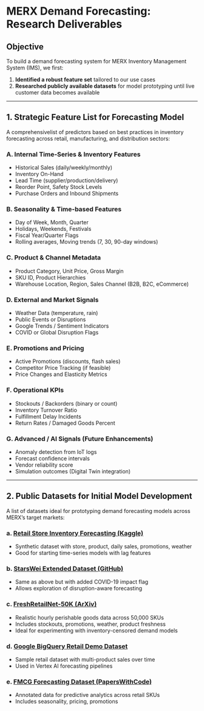 # MERX Demand Forecasting: Research Deliverables

## Objective  
To build a demand forecasting system for MERX Inventory Management System (IMS), we first:  
1. **Identified a robust feature set** tailored to our use cases  
2. **Researched publicly available datasets** for model prototyping until live customer data becomes available  

---

## 1. Strategic Feature List for Forecasting Model

A comprehensivelist of predictors based on best practices in inventory forecasting across retail, manufacturing, and distribution sectors:

### A. Internal Time-Series & Inventory Features
- Historical Sales (daily/weekly/monthly)
- Inventory On-Hand
- Lead Time (supplier/production/delivery)
- Reorder Point, Safety Stock Levels
- Purchase Orders and Inbound Shipments

### B. Seasonality & Time-based Features
- Day of Week, Month, Quarter
- Holidays, Weekends, Festivals
- Fiscal Year/Quarter Flags
- Rolling averages, Moving trends (7, 30, 90-day windows)

### C. Product & Channel Metadata
- Product Category, Unit Price, Gross Margin
- SKU ID, Product Hierarchies
- Warehouse Location, Region, Sales Channel (B2B, B2C, eCommerce)

### D. External and Market Signals
- Weather Data (temperature, rain)
- Public Events or Disruptions
- Google Trends / Sentiment Indicators
- COVID or Global Disruption Flags

### E. Promotions and Pricing
- Active Promotions (discounts, flash sales)
- Competitor Price Tracking (if feasible)
- Price Changes and Elasticity Metrics

### F. Operational KPIs
- Stockouts / Backorders (binary or count)
- Inventory Turnover Ratio
- Fulfillment Delay Incidents
- Return Rates / Damaged Goods Percent

### G. Advanced / AI Signals (Future Enhancements)
- Anomaly detection from IoT logs
- Forecast confidence intervals
- Vendor reliability score
- Simulation outcomes (Digital Twin integration)

---

##  2. Public Datasets for Initial Model Development

A list of datasets ideal for prototyping demand forecasting models across MERX’s target markets:

### a. [Retail Store Inventory Forecasting (Kaggle)](https://www.kaggle.com/datasets/anirudhchauhan/retail-store-inventory-forecasting-dataset)
- Synthetic dataset with store, product, daily sales, promotions, weather
- Good for starting time-series models with lag features

### b. [StarsWei Extended Dataset (GitHub)](https://github.com/StarsWei/Retail-Store-Inventory-and-Demand-Forecasting)
- Same as above but with added COVID-19 impact flag
- Allows exploration of disruption-aware forecasting

### c. [FreshRetailNet-50K (ArXiv)](https://arxiv.org/abs/2505.16319)
- Realistic hourly perishable goods data across 50,000 SKUs
- Includes stockouts, promotions, weather, product freshness
- Ideal for experimenting with inventory-censored demand models

### d. [Google BigQuery Retail Demo Dataset](https://colab.research.google.com/github/GoogleCloudPlatform/vertex-ai-samples/blob/main/notebooks/official/workbench/demand_forecasting/forecasting-retail-demand.ipynb)
- Sample retail dataset with multi-product sales over time
- Used in Vertex AI forecasting pipelines

### e. [FMCG Forecasting Dataset (PapersWithCode)](https://paperswithcode.com/dataset/predictive-analytics-for-retail-inventory)
- Annotated data for predictive analytics across retail SKUs
- Includes seasonality, pricing, promotions



